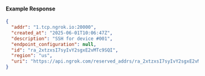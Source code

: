 <!-- Code generated for API Clients. DO NOT EDIT. -->

#### Example Response

```json
{
  "addr": "1.tcp.ngrok.io:20000",
  "created_at": "2025-06-01T10:06:47Z",
  "description": "SSH for device #001",
  "endpoint_configuration": null,
  "id": "ra_2xtzxsI7syIvY2sgxE2vMTc9SQI",
  "region": "us",
  "uri": "https://api.ngrok.com/reserved_addrs/ra_2xtzxsI7syIvY2sgxE2vMTc9SQI"
}
```
